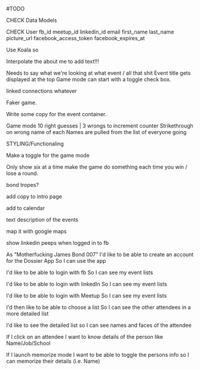 #TODO

CHECK Data Models

CHECK User
  fb_id
  meetup_id
  linkedin_id
  email
  first_name
  last_name
  picture_url
  facebook_access_token
  facebook_expires_at

Use Koala so
<!--   if current_user gets me/events before the page loads CHECK
 -->
 <!-- Make toggle function to click off the event -->
  Interpolate the about me to add text!!!

<!-- Should make it so user can RSVP to events to add them to list
  half way there changed scope
 --><!-- Should make it so click instead of hover displays name
 -->
 Add permissions check to Koala
var me3 = IN.API.Profile("me").result(displayProfiles);
me3.storedSuccessResults.values[0]["id"]
<!--
Figure out why the events invited/not replied to is so slow -->

<!-- why doesnt the text toggle locally? Don't want to break the thing.
 -->

Needs to say what we're looking at
  what event / all that shit
  Event title gets displayed at the top
  Game mode can start with a toggle check box.

  linked connections whatever

  Faker game.

  Write some copy for the event container.

Game mode
10 right guesses | 3 wrongs to increment counter
Strikethrough on wrong name of each
Names are pulled from the list of everyone going



STYLING/Functionaling

Make a toggle for the game mode

Only show six at a time
make the game do something each time you win / lose a round.

bond tropes?


add copy to intro page

add to calendar

text description of the events

map it with google maps

show linkedin peeps when logged in to fb




As "Motherfucking James Bond 007"
  I'd like to be able to create an account for the Dossier App
  So I can use the app

  I'd like to be able to login with fb
  So I can see my event lists

  I'd like to be able to login with linkedIn
  So I can see my event lists

  I'd like to be able to login with Meetup
  So I can see my event lists

  I'd then like to be able to choose a list
  So I can see the other attendees in a more detailed list

  I'd like to see the detailed list
  so I can see names and faces of the attendee

  If I click on an attendee
  I want to know details of the person like Name/Job/School

  If I launch memorize mode
  I want to be able to toggle the persons info so I can memorize their details (i.e. Name)
